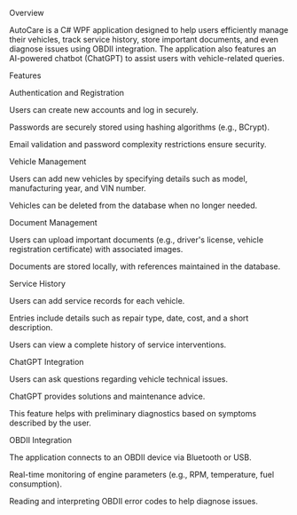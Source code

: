Overview

AutoCare is a C# WPF application designed to help users efficiently manage their vehicles, track service history, store important documents, and even diagnose issues using OBDII integration. The application also features an AI-powered chatbot (ChatGPT) to assist users with vehicle-related queries.

Features

Authentication and Registration

Users can create new accounts and log in securely.

Passwords are securely stored using hashing algorithms (e.g., BCrypt).

Email validation and password complexity restrictions ensure security.

Vehicle Management

Users can add new vehicles by specifying details such as model, manufacturing year, and VIN number.

Vehicles can be deleted from the database when no longer needed.

Document Management

Users can upload important documents (e.g., driver's license, vehicle registration certificate) with associated images.

Documents are stored locally, with references maintained in the database.

Service History

Users can add service records for each vehicle.

Entries include details such as repair type, date, cost, and a short description.

Users can view a complete history of service interventions.

ChatGPT Integration

Users can ask questions regarding vehicle technical issues.

ChatGPT provides solutions and maintenance advice.

This feature helps with preliminary diagnostics based on symptoms described by the user.

OBDII Integration

The application connects to an OBDII device via Bluetooth or USB.

Real-time monitoring of engine parameters (e.g., RPM, temperature, fuel consumption).

Reading and interpreting OBDII error codes to help diagnose issues.
